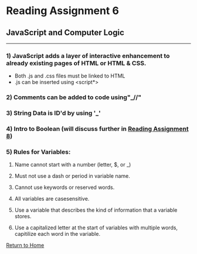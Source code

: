 # Reading Assignment 6
## JavaScript and Computer Logic
<hr />

### 1) JavaScript adds a layer of interactive enhancement to already existing pages of HTML or HTML & CSS.

- Both .js and .css files must be linked to HTML
- .js can be inserted using <script*>

### 2) Comments can be added to code using"_//"

### 3) String Data is ID'd by using '_'

### 4) Intro to Boolean (will discuss further in [Reading Assignment 8](rassign8.md))

### 5) Rules for Variables:

1) Name cannot start with a number (letter, $, or _)

2) Must not use a dash or period in variable name.

3) Cannot use keywords or reserved words.

4) All variables are casesensitive.

5) Use a variable that describes the kind of information that a variable stores.

6) Use a capitalized letter at the start of variables with multiple words, capitilize each word in the variable.






[Return to Home](README.md)